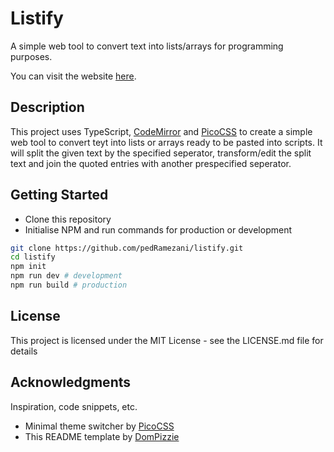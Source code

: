 # Listify
A simple web tool to convert text into lists/arrays for programming purposes.

You can visit the website [here](https://listify.pedramramezani.de).

## Description
This project uses TypeScript, [CodeMirror](https://codemirror.net/) and [PicoCSS](https://picocss.com) to create a simple web tool to convert teyt into lists or arrays ready to be pasted into scripts. It will split the given text by the specified seperator, transform/edit the split text and join the quoted entries with another prespecified seperator.

## Getting Started
* Clone this repository 
* Initialise NPM and run commands for production or development

```sh
git clone https://github.com/pedRamezani/listify.git
cd listify
npm init
npm run dev # development
npm run build # production
```

## License

This project is licensed under the MIT License - see the LICENSE.md file for details

## Acknowledgments

Inspiration, code snippets, etc.
* Minimal theme switcher by [PicoCSS](https://picocss.com)
* This README template by [DomPizzie](https://gist.github.com/DomPizzie/7a5ff55ffa9081f2de27c315f5018afc)